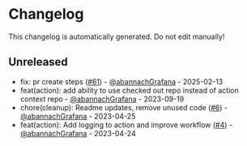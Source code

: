 # Changelog

This changelog is automatically generated. Do not edit manually!

## Unreleased
- fix: pr create steps ([#61](https://github.com/grafana/github-api-commit-action/pull/61)) - [@abannachGrafana](https://github.com/abannachGrafana) - 2025-02-13
- feat(action): add ability to use checked out repo instead of action context repo - [@abannachGrafana](https://github.com/abannachGrafana) - 2023-09-19
- chore(cleanup): Readme updates, remove unused code ([#6](https://github.com/grafana/github-api-commit-action/pull/6)) - [@abannachGrafana](https://github.com/abannachGrafana) - 2023-04-25
- feat(action): Add logging to action and improve workflow ([#4](https://github.com/grafana/github-api-commit-action/pull/4)) - [@abannachGrafana](https://github.com/abannachGrafana) - 2023-04-24
